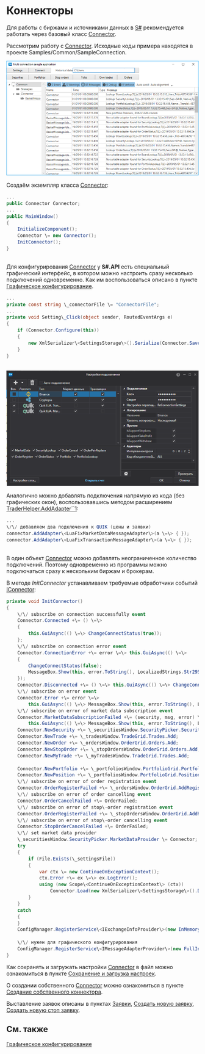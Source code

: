 # Коннекторы

Для работы с биржами и источниками данных в [S\#](StockSharpAbout.md) рекомендуется работать через базовый класс [Connector](../api/StockSharp.Algo.Connector.html). 

Рассмотрим работу с [Connector](../api/StockSharp.Algo.Connector.html). Исходные коды примера находятся в проекте Samples\/Common\/SampleConnection.

![multiconnection main](../images/multiconnection_main.png)

Создаём экземпляр класса [Connector](../api/StockSharp.Algo.Connector.html):

```cs
...
public Connector Connector;
...
public MainWindow()
{
	InitializeComponent();
	Connector \= new Connector();
	InitConnector();
}
		
```

Для конфигурирования [Connector](../api/StockSharp.Algo.Connector.html) у **S\#.API** есть специальный графический интерфейс, в котором можно настроить сразу несколько подключений одновременно. Как им воспользоваться описано в пункте [Графическое конфигурирование](API_ConnectorsUIConfiguration.md). 

```cs
...
private const string \_connectorFile \= "ConnectorFile";
...
private void Setting\_Click(object sender, RoutedEventArgs e)
{
	if (Connector.Configure(this))
	{
		new XmlSerializer\<SettingsStorage\>().Serialize(Connector.Save(), \_connectorFile);
	}
}
	  				
```

![API GUI ConnectorWindow](../images/API_GUI_ConnectorWindow.png)

Аналогично можно добавлять подключения напрямую из кода (без графических окон), воспользовавшись методом расширением [TraderHelper.AddAdapter\`\`1](../api/StockSharp.Algo.TraderHelper.AddAdapter``1.html):

```cs
...
\/\/ добавляем два подключения к QUIK (цены и заявки)
connector.AddAdapter\<LuaFixMarketDataMessageAdapter\>(a \=\> { });
connector.AddAdapter\<LuaFixTransactionMessageAdapter\>(a \=\> { });
	  				
```

В один объект [Connector](../api/StockSharp.Algo.Connector.html) можно добавлять неограниченное количество подключений. Поэтому одновременно из программы можно подключаться сразу к нескольким биржам и брокерам.

В методе *InitConnector* устанавливаем требуемые обработчики событий [IConnector](../api/StockSharp.BusinessEntities.IConnector.html):

```cs
private void InitConnector()
{
	\/\/ subscribe on connection successfully event
	Connector.Connected +\= () \=\>
	{
		this.GuiAsync(() \=\> ChangeConnectStatus(true));
	};
	\/\/ subscribe on connection error event
	Connector.ConnectionError +\= error \=\> this.GuiAsync(() \=\>
	{
		ChangeConnectStatus(false);
		MessageBox.Show(this, error.ToString(), LocalizedStrings.Str2959);
	});
	Connector.Disconnected +\= () \=\> this.GuiAsync(() \=\> ChangeConnectStatus(false));
	\/\/ subscribe on error event
	Connector.Error +\= error \=\>
		this.GuiAsync(() \=\> MessageBox.Show(this, error.ToString(), LocalizedStrings.Str2955));
	\/\/ subscribe on error of market data subscription event
	Connector.MarketDataSubscriptionFailed +\= (security, msg, error) \=\>
		this.GuiAsync(() \=\> MessageBox.Show(this, error.ToString(), LocalizedStrings.Str2956Params.Put(msg.DataType, security)))
	Connector.NewSecurity +\= \_securitiesWindow.SecurityPicker.Securities.Add;
	Connector.NewTrade +\= \_tradesWindow.TradeGrid.Trades.Add;
	Connector.NewOrder +\= \_ordersWindow.OrderGrid.Orders.Add;
	Connector.NewStopOrder +\= \_stopOrdersWindow.OrderGrid.Orders.Add;
	Connector.NewMyTrade +\= \_myTradesWindow.TradeGrid.Trades.Add;
	
	Connector.NewPortfolio +\= \_portfoliosWindow.PortfolioGrid.Portfolios.Add;
	Connector.NewPosition +\= \_portfoliosWindow.PortfolioGrid.Positions.Add;
	\/\/ subscribe on error of order registration event
	Connector.OrderRegisterFailed +\= \_ordersWindow.OrderGrid.AddRegistrationFail;
	\/\/ subscribe on error of order cancelling event
	Connector.OrderCancelFailed +\= OrderFailed;
	\/\/ subscribe on error of stop\-order registration event
	Connector.OrderRegisterFailed +\= \_stopOrdersWindow.OrderGrid.AddRegistrationFail;
	\/\/ subscribe on error of stop\-order cancelling event
	Connector.StopOrderCancelFailed +\= OrderFailed;
	\/\/ set market data provider
	\_securitiesWindow.SecurityPicker.MarketDataProvider \= Connector;
	try
	{
		if (File.Exists(\_settingsFile))
		{
			var ctx \= new ContinueOnExceptionContext();
			ctx.Error +\= ex \=\> ex.LogError();
			using (new Scope\<ContinueOnExceptionContext\> (ctx))
				Connector.Load(new XmlSerializer\<SettingsStorage\>().Deserialize(\_settingsFile));
		}
	}
	catch
	{
	}
	ConfigManager.RegisterService\<IExchangeInfoProvider\>(new InMemoryExchangeInfoProvider());
	
	\/\/ нужен для графического конфигурирования
	ConfigManager.RegisterService\<IMessageAdapterProvider\>(new FullInMemoryMessageAdapterProvider(Connector.Adapter.InnerAdapters));
}
```

Как сохранять и загружать настройки [Connector](../api/StockSharp.Algo.Connector.html) в файл можно ознакомиться в пункте [Сохранение и загрузка настроек](API_Connectors_SaveConnectorSettings.md).

О создании собственного [Connector](../api/StockSharp.Algo.Connector.html) можно ознакомиться в пункте [Создание собственного коннектора](ConnectorCreating.md).

Выставление заявок описаны в пунктах [Заявки](Orders.md), [Создать новую заявку](CreateNewOrder.md), [Создать новую стоп заявку](API_StopOrders.md). 

## См. также

[Графическое конфигурирование](API_ConnectorsUIConfiguration.md)

